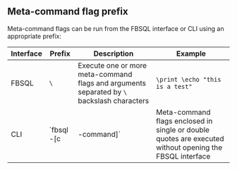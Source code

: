 ## Meta-command flag prefix

Meta-command flags can be run from the FBSQL interface or CLI using an appropriate prefix:

| Interface | Prefix | Description | Example |
|---|---|---|---|
| FBSQL | `\` | Execute one or more meta-command flags and arguments separated by `\` backslash characters | `\print \echo "this is a test"` |
| CLI | `fbsql -[c|-command]` | Meta-command flags enclosed in single or double quotes are executed without opening the FBSQL interface | `fbsql --command '\print \echo this is a test` |

